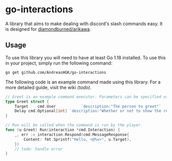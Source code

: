 # go-interactions

A library that aims to make dealing with discord's slash commands easy.
It is designed for [diamondburned/arikawa](https://github.com/diamondburned/arikawa).

## Usage

To use this library you will need to have at least Go 1.18 installed.
To use this in your project, simply run the following command:
```
go get github.com/AndreasHGK/go-interactions
```
The following code is an example command made using this library. For a more detailed guide, visit the wiki *(todo)*.
```go
// Greet is an example command executor. Parameters can be specified using the fields in the struct.
type Greet struct {
	Target    cmd.User           `description:"The person to greet"`
	Delay cmd.Optional[int] `description:"Whether or not to show the response publicly"`
}

// Run will be called when the command is ran by the player. 
func (u Greet) Run(interaction *cmd.Interaction) {
	_, err := interaction.Respond(cmd.MessageResponse{
		Content: fmt.Sprintf("Hello, <@%v>", u.Target),
	})
	// todo: handle error
}
```